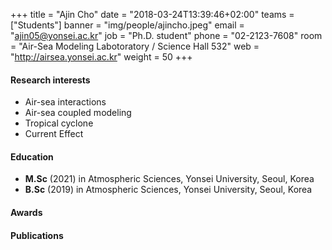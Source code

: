 +++
title = "Ajin Cho"
date = "2018-03-24T13:39:46+02:00"
teams = ["Students"]
banner = "img/people/ajincho.jpeg"
email = "ajin05@yonsei.ac.kr"
job = "Ph.D. student"
phone = "02-2123-7608"
room = "Air-Sea Modeling Labotoratory / Science Hall 532"
web = "http://airsea.yonsei.ac.kr"
weight = 50
+++

#### Research interests
+ Air-sea interactions
+ Air-sea coupled modeling
+ Tropical cyclone
+ Current Effect

#### Education

+ **M.Sc** (2021) in Atmospheric Sciences, Yonsei University, Seoul, Korea
+ **B.Sc** (2019) in Atmospheric Sciences, Yonsei University, Seoul, Korea

#### Awards


#### Publications
